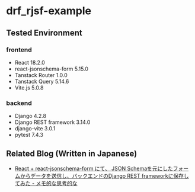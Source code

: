 # drf_rjsf-example

## Tested Environment
### frontend

- React 18.2.0
- react-jsonschema-form 5.15.0
- Tanstack Router 1.0.0
- Tanstack Query 5.14.6
- Vite.js 5.0.8

### backend

- Django 4.2.8
- Django REST framework 3.14.0
- django-vite 3.0.1
- pytest 7.4.3

## Related Blog (Written in Japanese)

- [React + react-jsonschema-form にて、 JSON Schemaを元にしたフォームからデータを送信し、バックエンドのDjango REST frameworkに保存してみた - メモ的な思考的な](https://thinkami.hatenablog.com/entry/2023/12/25/235927)